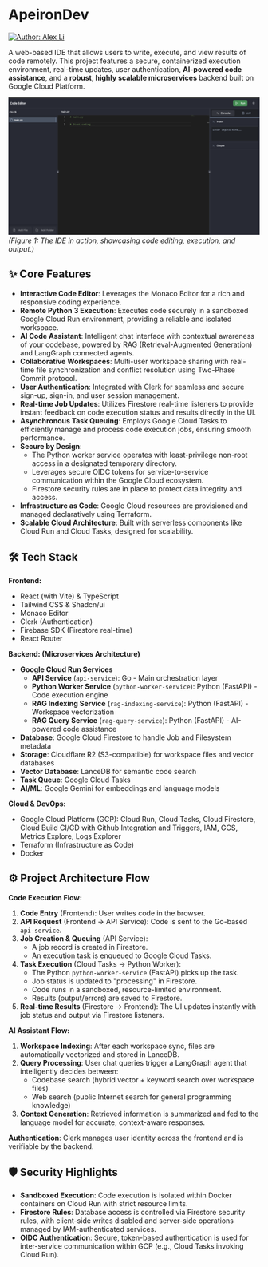 # ApeironDev 

[![Author: Alex Li](https://img.shields.io/badge/Author-Alex%20Li-blue.svg)](https://github.com/1liale) <!-- Replace with your actual GitHub username -->

A web-based IDE that allows users to write, execute, and view results of code remotely. This project features a secure, containerized execution environment, real-time updates, user authentication, **AI-powered code assistance**, and a **robust, highly scalable microservices** backend built on Google Cloud Platform.

![Executing code in a secure environment](code_editor.png)
*(Figure 1: The IDE in action, showcasing code editing, execution, and output.)*

## ✨ Core Features

*   **Interactive Code Editor**: Leverages the Monaco Editor for a rich and responsive coding experience.
*   **Remote Python 3 Execution**: Executes code securely in a sandboxed Google Cloud Run environment, providing a reliable and isolated workspace.
*   **AI Code Assistant**: Intelligent chat interface with contextual awareness of your codebase, powered by RAG (Retrieval-Augmented Generation) and LangGraph connected agents.
*   **Collaborative Workspaces**: Multi-user workspace sharing with real-time file synchronization and conflict resolution using Two-Phase Commit protocol.
*   **User Authentication**: Integrated with Clerk for seamless and secure sign-up, sign-in, and user session management.
*   **Real-time Job Updates**: Utilizes Firestore real-time listeners to provide instant feedback on code execution status and results directly in the UI.
*   **Asynchronous Task Queuing**: Employs Google Cloud Tasks to efficiently manage and process code execution jobs, ensuring smooth performance.
*   **Secure by Design**:
    *   The Python worker service operates with least-privilege non-root access in a designated temporary directory.
    *   Leverages secure OIDC tokens for service-to-service communication within the Google Cloud ecosystem.
    *   Firestore security rules are in place to protect data integrity and access.
*   **Infrastructure as Code**: Google Cloud resources are provisioned and managed declaratively using Terraform.
*   **Scalable Cloud Architecture**: Built with serverless components like Cloud Run and Cloud Tasks, designed for scalability.

## 🛠️ Tech Stack

**Frontend:**
*   React (with Vite) & TypeScript
*   Tailwind CSS & Shadcn/ui
*   Monaco Editor
*   Clerk (Authentication)
*   Firebase SDK (Firestore real-time)
*   React Router

**Backend: (Microservices Architecture)**
*   **Google Cloud Run Services**
    *   **API Service** (`api-service`): Go - Main orchestration layer
    *   **Python Worker Service** (`python-worker-service`): Python (FastAPI) - Code execution engine
    *   **RAG Indexing Service** (`rag-indexing-service`): Python (FastAPI) - Workspace vectorization
    *   **RAG Query Service** (`rag-query-service`): Python (FastAPI) - AI-powered code assistance
*   **Database**: Google Cloud Firestore to handle Job and Filesystem metadata
*   **Storage**: Cloudflare R2 (S3-compatible) for workspace files and vector databases
*   **Vector Database**: LanceDB for semantic code search
*   **Task Queue**: Google Cloud Tasks
*   **AI/ML**: Google Gemini for embeddings and language models

**Cloud & DevOps:**
*   Google Cloud Platform (GCP): Cloud Run, Cloud Tasks, Cloud Firestore, Cloud Build CI/CD with Github Integration and Triggers, IAM, GCS, Metrics Explore, Logs Explorer
*   Terraform (Infrastructure as Code)
*   Docker

## ⚙️ Project Architecture Flow

**Code Execution Flow:**
1.  **Code Entry** (Frontend): User writes code in the browser.
2.  **API Request** (Frontend → API Service): Code is sent to the Go-based `api-service`.
3.  **Job Creation & Queuing** (API Service):
    *   A job record is created in Firestore.
    *   An execution task is enqueued to Google Cloud Tasks.
4.  **Task Execution** (Cloud Tasks → Python Worker):
    *   The Python `python-worker-service` (FastAPI) picks up the task.
    *   Job status is updated to "processing" in Firestore.
    *   Code runs in a sandboxed, resource-limited environment.
    *   Results (output/errors) are saved to Firestore.
5.  **Real-time Results** (Firestore → Frontend): The UI updates instantly with job status and output via Firestore listeners.

**AI Assistant Flow:**
1.  **Workspace Indexing**: After each workspace sync, files are automatically vectorized and stored in LanceDB.
2.  **Query Processing**: User chat queries trigger a LangGraph agent that intelligently decides between:
    *   Codebase search (hybrid vector + keyword search over workspace files)
    *   Web search (public Internet search for general programming knowledge)
3.  **Context Generation**: Retrieved information is summarized and fed to the language model for accurate, context-aware responses.

**Authentication**: Clerk manages user identity across the frontend and is verifiable by the backend.

## 🛡️ Security Highlights

*   **Sandboxed Execution**: Code execution is isolated within Docker containers on Cloud Run with strict resource limits.
*   **Firestore Rules**: Database access is controlled via Firestore security rules, with client-side writes disabled and server-side operations managed by IAM-authenticated services.
*   **OIDC Authentication**: Secure, token-based authentication is used for inter-service communication within GCP (e.g., Cloud Tasks invoking Cloud Run).






